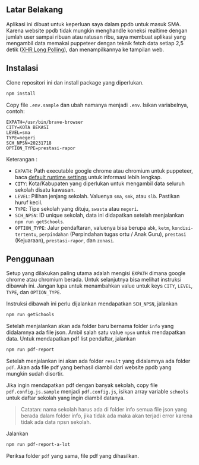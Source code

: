 ## Latar Belakang

Aplikasi ini dibuat untuk keperluan saya dalam ppdb untuk masuk SMA. Karena website ppdb tidak mungkin menghandle koneksi realtime dengan jumlah user sampai ribuan atau ratusan ribu, saya membuat aplikasi yang mengambil data memakai puppeteer dengan teknik fetch data setiap 2,5 detik ([XHR Long Polling](https://en.wikipedia.org/wiki/Push_technology#Long_polling)), dan menampilkannya ke tampilan web.

## Instalasi

Clone repositori ini dan install package yang diperlukan.

```sh
npm install
```

Copy file `.env.sample` dan ubah namanya menjadi `.env`. Isikan variabelnya, contoh:

```
EXPATH=/usr/bin/brave-browser
CITY=KOTA BEKASI
LEVEL=sma
TYPE=negeri
SCH_NPSN=20231718
OPTION_TYPE=prestasi-rapor
```

Keterangan :

- `EXPATH`: Path executable google chrome atau chromium untuk puppeteer, baca [default runtime settings](https://github.com/puppeteer/puppeteer#default-runtime-settings) untuk informasi lebih lengkap.
- `CITY`: Kota/Kabupaten yang diperlukan untuk mengambil data seluruh sekolah disatu kawasan.
- `LEVEL`: Pilihan jenjang sekolah. Valuenya `sma`, `smk`, atau `slb`. Pastikan huruf kecil.
- `TYPE`: Tipe sekolah yang dituju, `swasta` atau `negeri`.
- `SCH_NPSN`: ID unique sekolah, data ini didapatkan setelah menjalankan `npm run getSchools`.
- `OPTION_TYPE`: Jalur pendaftaran, valuenya bisa berupa `abk`, `ketm`, `kondisi-tertentu`, `perpindahan` (Perpindahan tugas ortu / Anak Guru), `prestasi` (Kejuaraan), `prestasi-rapor`, dan `zonasi`.

## Penggunaan

Setup yang dilakukan paling utama adalah mengisi `EXPATH` dimana google chrome atau chromium berada. Untuk selanjutnya bisa melihat instruksi dibawah ini. Jangan lupa untuk menambahkan value untuk keys `CITY`, `LEVEL`, `TYPE`, dan `OPTION_TYPE`.

Instruksi dibawah ini perlu dijalankan mendapatkan `SCH_NPSN`, jalankan

```sh
npm run getSchools
```

Setelah menjalankan akan ada folder baru bernama folder `info` yang didalamnya ada file json. Ambil salah satu value `npsn` untuk mendapatkan data. Untuk mendapatkan pdf list pendaftar, jalankan

```sh
npm run pdf-report
```

Setelah menjalankan ini akan ada folder `result` yang didalamnya ada folder `pdf`. Akan ada file pdf yang berhasil diambil dari website ppdb yang mungkin sudah disortir.

Jika ingin mendapatkan pdf dengan banyak sekolah, copy file `pdf.config.js.sample` menjadi `pdf.config.js`, isikan array variable `schools` untuk daftar sekolah yang ingin diambil datanya.

> Catatan: nama sekolah harus ada di folder info semua file json yang berada dalam folder info, jika tidak ada maka akan terjadi error karena tidak ada data npsn sekolah.

Jalankan

```sh
npm run pdf-report-a-lot
```

Periksa folder `pdf` yang sama, file pdf yang dihasilkan.
